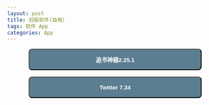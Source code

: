 ```yaml
---
layout: post
title: 旧版软件(自用）
tags: 软件 App
categories: App
---
```


<style>
  .button2 {
    background-color: #5B7E91;
    color: white;
	  font-weight: bold;
	  height: 50px;
  	width: 100%;
    margin-top: 1px;
    border-radius:8px
}
@media only screen and (min-width: 760px){
  .button2 {
	 width: 80%;
	 margin-left: 10%;
}
  .button3 {
	 width: 80%;
	 margin-left: 10%;
}
}
</style>

<!-- more -->

<a href="itms-services://?action=download-manifest&url=https://code.aliyun.com/zhuangzhuang0929/oldapp/raw/master/xml/zhuishushenqi-2-25-1.xml"> <button onclick="window.location.href" class="button2">追书神器2.25.1</button> </a>

<a href="itms-services://?action=download-manifest&url=https://code.aliyun.com/zhuangzhuang0929/oldapp/raw/master/xml/twitter-7-34.xml"> <button onclick="window.location.href" class="button2">Twitter 7.34</button> </a>
